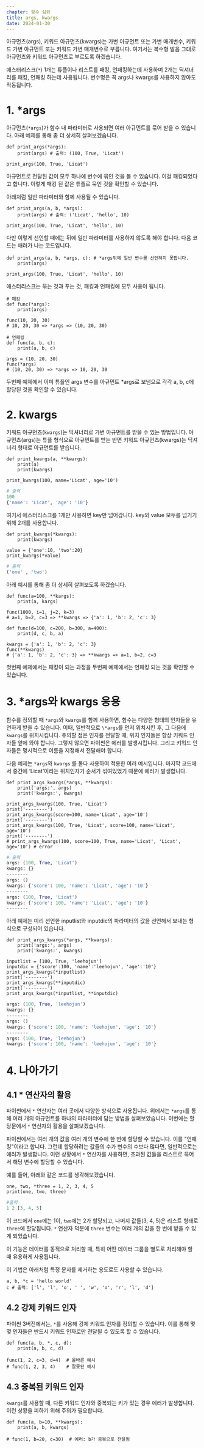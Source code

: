```yaml
---
chapter: 함수 심화
title: args, kwargs
date: 2024-01-30
---
```


아규먼츠(args), 키워드 아규먼츠(kwargs)는 가변 아규먼트 또는 가변 매개변수, 키워드 가변 아규먼트 또는 키워드 가변 매개변수로 부릅니다. 여기서는 복수형 발음 그대로 아규먼츠와 키워드 아규먼츠로 부르도록 하겠습니다.

애스터리스크(`*`) 1개는 튜플이나 리스트를 패킹, 언패킹하는데 사용하며 2개는 딕셔너리를 패킹, 언패킹 하는데 사용됩니다. 변수명은 꼭 args나 kwargs를 사용하지 않아도 작동됩니다.

# 1. \*args

아규먼츠(`*args`)가 함수 내 파라미터로 사용되면 여러 아규먼트를 묶어 받을 수 있습니다. 아래 예제를 통해 좀 더 상세히 살펴보겠습니다.

```python-exec
def print_args(*args):
    print(args) # 출력: (100, True, 'Licat')

print_args(100, True, 'Licat')
```

아규먼트로 전달된 값이 모두 하나에 변수에 묶인 것을 볼 수 있습니다. 이걸 패킹되었다고 합니다. 이렇게 패킹 된 값은 튜플로 묶인 것을 확인할 수 있습니다.

아래처럼 일반 파라미터와 함께 사용될 수 있습니다.

```python-exec
def print_args(a, b, *args):
    print(args) # 출력: ('Licat', 'hello', 10)

print_args(100, True, 'Licat', 'hello', 10)
```

다만 이렇게 선언할 때에는 뒤에 일반 파라미터를 사용하지 않도록 해야 합니다. 다음 코드는 애러가 나는 코드입니다.

```python-exec
def print_args(a, b, *args, c): # *args뒤에 일반 변수를 선언하지 못합니다.
    print(args)

print_args(100, True, 'Licat', 'hello', 10)
```

애스터리스크는 묶는 것과 푸는 것, 패킹과 언패킹에 모두 사용이 됩니다.

```python-exec
# 패킹
def func(*args):
    print(args)

func(10, 20, 30)
# 10, 20, 30 => *args => (10, 20, 30)
```

```python-exec
# 언패킹
def func(a, b, c):
    print(a, b, c)

args = (10, 20, 30)
func(*args)
# (10, 20, 30) => *args => 10, 20, 30
```

두번째 예제에서 이미 튜플인 args 변수를 아규먼트 \*args로 보냄으로 각각 a, b, c에 할당된 것을 확인할 수 있습니다.

# 2. kwargs

키워드 아규먼츠(`kwargs`)는 딕셔너리로 가변 아규먼트를 받을 수 있는 방법입니다. 아규먼츠(args)는 튜플 형식으로 아규먼트를 받는 반면 키워드 아규먼츠(kwargs)는 딕셔너리 형태로 아규먼트를 받습니다.

```python-exec
def print_kwargs(a, **kwargs):
    print(a)
    print(kwargs)

print_kwargs(100, name='Licat', age='10')
```

```python
# 출력
100
{'name': 'Licat', 'age': '10'}
```

여기서 에스터리스크를 1개만 사용하면 key만 넘어갑니다. key와 value 모두를 넘기기 위해 2개를 사용합니다.

```python-exec
def print_kwargs(*kwargs):
    print(kwargs)

value = {'one':10, 'two':20}
print_kwargs(*value)
```

```python
# 출력
('one' , 'two')
```

아래 예시를 통해 좀 더 상세히 살펴보도록 하겠습니다.

```python-exec
def func(a=100, **kargs):
    print(a, kargs)

func(1000, i=1, j=2, k=3)
# a=1, b=2, c=3 => **kwargs => {'a': 1, 'b': 2, 'c': 3}
```

```python-exec
def func(d=100, c=200, b=300, a=400):
    print(d, c, b, a)

kwargs = {'a': 1, 'b': 2, 'c': 3}
func(**kwargs)
# {'a': 1, 'b': 2, 'c': 3} => **kwargs => a=1, b=2, c=3
```

첫번째 예제에서는 패킹이 되는 과정을 두번째 예제에서는 언패킹 되는 것을 확인할 수 있습니다.

# 3. \*args와 kwargs 응용

함수를 정의할 때 `*args`와 `kwargs`를 함께 사용하면, 함수는 다양한 형태의 인자들을 유연하게 받을 수 있습니다. 이때, 일반적으로 `\*args`를 먼저 위치시킨 후, 그 다음에 `kwargs`를 위치시킵니다. 주의할 점은 인자를 전달할 때, 위치 인자들은 항상 키워드 인자들 앞에 와야 합니다. 그렇지 않으면 파이썬은 에러를 발생시킵니다. 그리고 키워드 인자들은 명시적으로 이름을 지정해서 전달해야 합니다.

다음 예제는 `*args`와 `kwargs` 를 둘다 사용하여 적용한 여러 예시입니다. 마지막 코드에서 중간에 ‘Licat’이라는 위치인자가 순서가 섞여있었기 때문에 에러가 발생합니다.

```python-exec
def print_args_kwargs(*args, **kwargs):
    print('args:', args)
    print('kwargs:', kwargs)

print_args_kwargs(100, True, 'Licat')
print('--------')
print_args_kwargs(score=100, name='Licat', age='10')
print('--------')
print_args_kwargs(100, True, 'Licat', score=100, name='Licat', age='10')
print('--------')
# print_args_kwargs(100, score=100, True, name='Licat', 'Licat', age='10') # error
```

```python
# 출력
args: (100, True, 'Licat')
kwargs: {}
--------
args: ()
kwargs: {'score': 100, 'name': 'Licat', 'age': '10'}
--------
args: (100, True, 'Licat')
kwargs: {'score': 100, 'name': 'Licat', 'age': '10'}
--------
```

아래 예제는 미리 선언한 inputlist와 inputdic의 파라미터의 값을 선언해서 보내는 형식으로 구성되어 있습니다.

```python-exec
def print_args_kwargs(*args, **kwargs):
    print('args:', args)
    print('kwargs:', kwargs)

inputlist = [100, True, 'leehojun']
inputdic = {'score':100, 'name':'leehojun', 'age':'10'}
print_args_kwargs(*inputlist)
print('--------')
print_args_kwargs(**inputdic)
print('--------')
print_args_kwargs(*inputlist, **inputdic)
```

```python
args: (100, True, 'leehojun')
kwargs: {}
--------
args: ()
kwargs: {'score': 100, 'name': 'leehojun', 'age': '10'}
--------
args: (100, True, 'leehojun')
kwargs: {'score': 100, 'name': 'leehojun', 'age': '10'}
```

# 4. 나아가기

## 4.1 \* 연산자의 활용

파이썬에서 `*` 연산자는 여러 곳에서 다양한 방식으로 사용됩니다. 위에서는 `*args`를 통해 여러 개의 아규먼트를 하나의 파라미터에 담는 방법을 살펴보았습니다. 이번에는 할당문에서 `*` 연산자의 활용을 살펴보겠습니다.

파이썬에서는 여러 개의 값을 여러 개의 변수에 한 번에 할당할 수 있습니다. 이를 "언패킹"이라고 합니다. 그런데 할당하려는 값들의 수가 변수의 수보다 많다면, 일반적으로는 에러가 발생합니다. 이런 상황에서 `*` 연산자를 사용하면, 초과된 값들을 리스트로 묶어서 해당 변수에 할당할 수 있습니다.

예를 들어, 아래와 같은 코드를 생각해보겠습니다.

```python-exec
one, two, *three = 1, 2, 3, 4, 5
print(one, two, three)
```

```python
#출력
1 2 [3, 4, 5]
```

이 코드에서 `one`에는 1이, `two`에는 2가 할당되고, 나머지 값들(3, 4, 5)은 리스트 형태로 `three`에 할당됩니다. `*` 연산자 덕분에 `three` 변수는 여러 개의 값을 한 번에 받을 수 있게 되었습니다.

이 기능은 데이터를 동적으로 처리할 때, 특히 어떤 데이터 그룹을 별도로 처리해야 할 때 유용하게 사용됩니다.

이 기법은 아래처럼 특정 문자를 제거하는 용도로도 사용할 수 있습니다.

```python-exec
a, b, *c = 'hello world'
c # 출력: ['l', 'l', 'o', ' ', 'w', 'o', 'r', 'l', 'd']
```

## 4.2 **강제 키워드 인자**

파이썬 3버전에서는, `*`를 사용해 강제 키워드 인자를 정의할 수 있습니다. 이를 통해 몇몇 인자들은 반드시 키워드 인자로만 전달될 수 있도록 할 수 있습니다.

```python-exec
def func(a, b, *, c, d):
    print(a, b, c, d)

func(1, 2, c=3, d=4)  # 올바른 예시
# func(1, 2, 3, 4)    # 잘못된 예시
```

## 4.3 **중복된 키워드 인자**

`kwargs`를 사용할 때, 다른 키워드 인자와 중복되는 키가 있는 경우 에러가 발생합니다. 이런 상황을 피하기 위해 주의가 필요합니다.

```python-exec
def func(a, b=10, **kwargs):
    print(a, b, kwargs)

# func(1, b=20, c=30)  # 에러: b가 중복으로 전달됨
```
